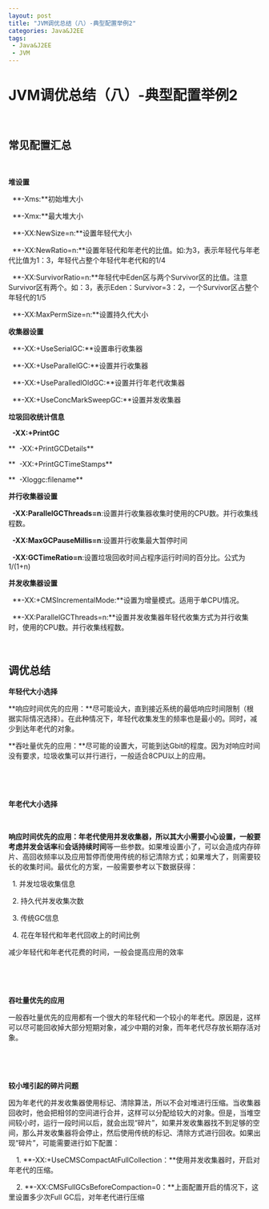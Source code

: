 ```yaml
---
layout: post
title: "JVM调优总结（八）-典型配置举例2"
categories: Java&J2EE
tags: 
 - Java&J2EE
 - JVM
--- 
```


# JVM调优总结（八）-典型配置举例2

 

## 常见配置汇总

 

**堆设置**

  **-Xms:**初始堆大小

  **-Xmx:**最大堆大小

  **-XX:NewSize=n:**设置年轻代大小

  **-XX:NewRatio=n:**设置年轻代和年老代的比值。如:为3，表示年轻代与年老代比值为1：3，年轻代占整个年轻代年老代和的1/4

  **-XX:SurvivorRatio=n:**年轻代中Eden区与两个Survivor区的比值。注意Survivor区有两个。如：3，表示Eden：Survivor=3：2，一个Survivor区占整个年轻代的1/5

  **-XX:MaxPermSize=n:**设置持久代大小

**收集器设置**

  **-XX:+UseSerialGC:**设置串行收集器

  **-XX:+UseParallelGC:**设置并行收集器

  **-XX:+UseParalledlOldGC:**设置并行年老代收集器

  **-XX:+UseConcMarkSweepGC:**设置并发收集器

**垃圾回收统计信息**

  **-XX:+PrintGC**

**  -XX:+PrintGCDetails**

**  -XX:+PrintGCTimeStamps**

**  -Xloggc:filename**

**并行收集器设置**

  **-XX:ParallelGCThreads=n**:设置并行收集器收集时使用的CPU数。并行收集线程数。

  **-XX:MaxGCPauseMillis=n**:设置并行收集最大暂停时间

  **-XX:GCTimeRatio=n**:设置垃圾回收时间占程序运行时间的百分比。公式为1/(1+n)

**并发收集器设置**

  **-XX:+CMSIncrementalMode:**设置为增量模式。适用于单CPU情况。

  **-XX:ParallelGCThreads=n:**设置并发收集器年轻代收集方式为并行收集时，使用的CPU数。并行收集线程数。

 

## 调优总结

**年轻代大小选择**

**响应时间优先的应用：**尽可能设大，直到接近系统的最低响应时间限制（根据实际情况选择）。在此种情况下，年轻代收集发生的频率也是最小的。同时，减少到达年老代的对象。

**吞吐量优先的应用：**尽可能的设置大，可能到达Gbit的程度。因为对响应时间没有要求，垃圾收集可以并行进行，一般适合8CPU以上的应用。

 

 

**年老代大小选择**

 

**响应时间优先的应用：**年老代使用并发收集器，所以其大小需要小心设置，一般要考虑**并发会话率**和**会话持续时间**等一些参数。如果堆设置小了，可以会造成内存碎片、高回收频率以及应用暂停而使用传统的标记清除方式；如果堆大了，则需要较长的收集时间。最优化的方案，一般需要参考以下数据获得：

  1. 并发垃圾收集信息

  2. 持久代并发收集次数

  3. 传统GC信息

  4. 花在年轻代和年老代回收上的时间比例

减少年轻代和年老代花费的时间，一般会提高应用的效率

 

 

**吞吐量优先的应用**

一般吞吐量优先的应用都有一个很大的年轻代和一个较小的年老代。原因是，这样可以尽可能回收掉大部分短期对象，减少中期的对象，而年老代尽存放长期存活对象。

 

 

**较小堆引起的碎片问题**

因为年老代的并发收集器使用标记、清除算法，所以不会对堆进行压缩。当收集器回收时，他会把相邻的空间进行合并，这样可以分配给较大的对象。但是，当堆空间较小时，运行一段时间以后，就会出现“碎片”，如果并发收集器找不到足够的空间，那么并发收集器将会停止，然后使用传统的标记、清除方式进行回收。如果出现“碎片”，可能需要进行如下配置：

    1. **-XX:+UseCMSCompactAtFullCollection：**使用并发收集器时，开启对年老代的压缩。

    2. **-XX:CMSFullGCsBeforeCompaction=0：**上面配置开启的情况下，这里设置多少次Full GC后，对年老代进行压缩
